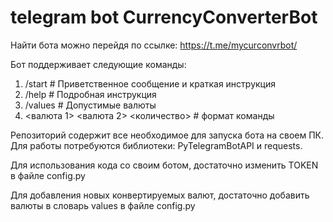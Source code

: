 # telegram bot CurrencyConverterBot

Найти бота можно перейдя по ссылке: https://t.me/mycurconvrbot/

Бот поддерживает следующие команды:
1) /start # Приветственное сообщение и краткая инструкция
2) /help # Подробная инструкция
3) /values # Допустимые валюты
4) <валюта 1> <валюта 2> <количество> # формат команды

Репозиторий содержит все необходимое для запуска бота на своем ПК. Для работы потребуются библиотеки: PyTelegramBotAPI и requests.

Для использования кода со своим ботом, достаточно изменить TOKEN в файле config.py

Для добавления новых конвертируемых валют, достаточно добавить валюты в словарь values в файле config.py
